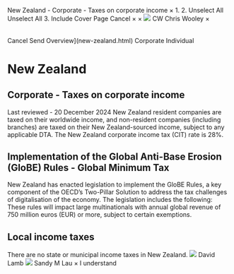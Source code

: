 New Zealand - Corporate - Taxes on corporate income
×
1.
2.
Unselect All
Unselect All
3.
Include Cover Page
Cancel
×
×
![](-/media/world-wide-tax-summaries/attachments/global---chris-wooley.ashx%3Frev=ac5e5f3223b34096b1afc2a6009c7320&revision=ac5e5f32-23b3-4096-b1af-c2a6009c7320&hash=859B7ADC84DC2CBEC9760E9E6EE7DE6D0A8BFCDF)
CW
Chris Wooley
×
######
Cancel
Send
Overview](new-zealand.html)
Corporate
Individual
# New Zealand
## Corporate - Taxes on corporate income
Last reviewed - 20 December 2024
New Zealand resident companies are taxed on their worldwide income, and non-resident companies (including branches) are taxed on their New Zealand-sourced income, subject to any applicable DTA.
The New Zealand corporate income tax (CIT) rate is 28%.
## Implementation of the Global Anti-Base Erosion (GloBE) Rules - Global Minimum Tax
New Zealand has enacted legislation to implement the GloBE Rules, a key component of the OECD’s Two-Pillar Solution to address the tax challenges of digitalisation of the economy. The legislation includes the following:
These rules will impact large multinationals with annual global revenue of 750 million euros (EUR) or more, subject to certain exemptions.
## Local income taxes
There are no state or municipal income taxes in New Zealand.
![](-/media/world-wide-tax-summaries/attachments/new-zealand---david-lamb.ashx%3Frev=b59c17c52d724844b03e4649a2439063&revision=b59c17c5-2d72-4844-b03e-4649a2439063&hash=13D39D2E0365C6694197B2DAEC4CF1BF51B33DC3)
David Lamb
![](-/media/world-wide-tax-summaries/newzealandsandy-m-launew-zealand--sandy-laupng20220531205057751.ashx%3Frev=420d6a26d17848f686e43f8ca0c30f7e&revision=420d6a26-d178-48f6-86e4-3f8ca0c30f7e&hash=AE66C398FBB5B870D9EFBF0891975B437E5F5F2F)
Sandy M Lau
×
I understand